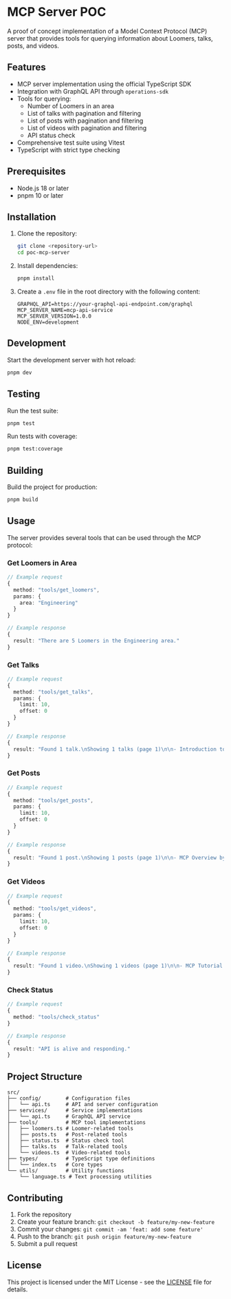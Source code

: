 # MCP Server POC

A proof of concept implementation of a Model Context Protocol (MCP) server that provides tools for querying information about Loomers, talks, posts, and videos.

## Features

- MCP server implementation using the official TypeScript SDK
- Integration with GraphQL API through `operations-sdk`
- Tools for querying:
  - Number of Loomers in an area
  - List of talks with pagination and filtering
  - List of posts with pagination and filtering
  - List of videos with pagination and filtering
  - API status check
- Comprehensive test suite using Vitest
- TypeScript with strict type checking

## Prerequisites

- Node.js 18 or later
- pnpm 10 or later

## Installation

1. Clone the repository:
   ```bash
   git clone <repository-url>
   cd poc-mcp-server
   ```

2. Install dependencies:
   ```bash
   pnpm install
   ```

3. Create a `.env` file in the root directory with the following content:
   ```env
   GRAPHQL_API=https://your-graphql-api-endpoint.com/graphql
   MCP_SERVER_NAME=mcp-api-service
   MCP_SERVER_VERSION=1.0.0
   NODE_ENV=development
   ```

## Development

Start the development server with hot reload:

```bash
pnpm dev
```

## Testing

Run the test suite:

```bash
pnpm test
```

Run tests with coverage:

```bash
pnpm test:coverage
```

## Building

Build the project for production:

```bash
pnpm build
```

## Usage

The server provides several tools that can be used through the MCP protocol:

### Get Loomers in Area

```typescript
// Example request
{
  method: "tools/get_loomers",
  params: {
    area: "Engineering"
  }
}

// Example response
{
  result: "There are 5 Loomers in the Engineering area."
}
```

### Get Talks

```typescript
// Example request
{
  method: "tools/get_talks",
  params: {
    limit: 10,
    offset: 0
  }
}

// Example response
{
  result: "Found 1 talk.\nShowing 1 talks (page 1)\n\n- Introduction to MCP by John Doe (March 30, 2024)\n  Learn about MCP"
}
```

### Get Posts

```typescript
// Example request
{
  method: "tools/get_posts",
  params: {
    limit: 10,
    offset: 0
  }
}

// Example response
{
  result: "Found 1 post.\nShowing 1 posts (page 1)\n\n- MCP Overview by John Doe (March 30, 2024)\n  MCP is a protocol..."
}
```

### Get Videos

```typescript
// Example request
{
  method: "tools/get_videos",
  params: {
    limit: 10,
    offset: 0
  }
}

// Example response
{
  result: "Found 1 video.\nShowing 1 videos (page 1)\n\n- MCP Tutorial by John Doe (March 30, 2024)\n  Learn MCP\n  URL: https://example.com/video"
}
```

### Check Status

```typescript
// Example request
{
  method: "tools/check_status"
}

// Example response
{
  result: "API is alive and responding."
}
```

## Project Structure

```
src/
├── config/        # Configuration files
│   └── api.ts     # API and server configuration
├── services/      # Service implementations
│   └── api.ts     # GraphQL API service
├── tools/         # MCP tool implementations
│   ├── loomers.ts # Loomer-related tools
│   ├── posts.ts   # Post-related tools
│   ├── status.ts  # Status check tool
│   ├── talks.ts   # Talk-related tools
│   └── videos.ts  # Video-related tools
├── types/         # TypeScript type definitions
│   └── index.ts   # Core types
└── utils/         # Utility functions
    └── language.ts # Text processing utilities
```

## Contributing

1. Fork the repository
2. Create your feature branch: `git checkout -b feature/my-new-feature`
3. Commit your changes: `git commit -am 'feat: add some feature'`
4. Push to the branch: `git push origin feature/my-new-feature`
5. Submit a pull request

## License

This project is licensed under the MIT License - see the [LICENSE](LICENSE) file for details. 